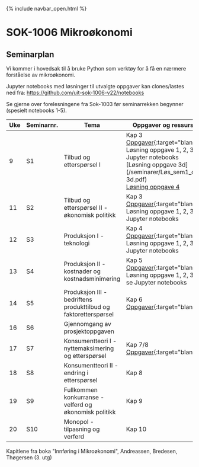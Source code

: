 {% include navbar_open.html %}
# SOK-1006 Mikroøkonomi    

## Seminarplan   

Vi kommer i hovedsak til å bruke Python som verktøy for å få en nærmere forståelse av mikroøkonomi.    

Jupyter notebooks med løsninger til utvalgte oppgaver kan clones/lastes ned fra: https://github.com/uit-sok-1006-v22/notebooks

Se gjerne over forelesningene fra Sok-1003 før seminarrekken begynner (spesielt notebooks 1-5).   

|Uke| Seminarnr.    | Tema  <img width=350/>     |  Oppgaver og ressurser <img width=350/>  |
|----|------------|-----------------------------------------------|--------------------------------------|
| 9| S1  | Tilbud og etterspørsel I                |Kap 3 [Oppgaver](seminarer/seminar_1.md){:target="blank"}<br> Løsning oppgave 1, 2, 3: se Jupyter notebooks<br> [Løsning oppgave 3d](/seminarer/Løs_sem1_oppg 3d.pdf)<br> [Løsning oppgave 4](/seminarer/Løs_sem_1_oppg_4.pdf)|
| 11|S2    | Tilbud og etterspørsel II - økonomisk politikk   | Kap 3 [Oppgaver](seminarer/seminar_2.md){:target="blank"}<br> Løsning oppgave 1, 2, 3: se Jupyter notebooks |
| 12|S3    | Produksjon I - teknologi               |Kap 4 [Oppgaver](seminarer/seminar_3.md){:target="blank"}<br> Løsning oppgave 1, 2, 3: se Jupyter notebooks |
| 13|S4    | Produksjon II - kostnader og kostnadsminimering    |Kap 5 [Oppgaver](seminarer/seminar_4.md){:target="blank"}<br> Løsning oppgave 1, 2, 3, 4: se Jupyter notebooks   |
| 14| S5| Produksjon III - bedriftens produkttilbud og faktoretterspørsel       |Kap 6 [Oppgaver](seminarer/seminar_5.md){:target="blank"} |
| 16|  S6| Gjennomgang av prosjektoppgaven |        |
| 17| S7  | Konsumentteori I - nyttemaksimering og etterspørsel     |Kap 7/8 [Oppgaver](seminarer/seminar_7.md){:target="blank"}  |
| 18| S8  | Konsumentteori II - endring i etterspørsel     |Kap 8    |
| 19| S9 | Fullkommen konkurranse - velferd og økonomisk politikk       |Kap 9   |
| 20| S10 | Monopol - tilpasning og verferd       |Kap 10   |

Kapitlene fra boka "Innføring i Mikroøkonomi", Andreassen, Bredesen, Thøgersen (3. utg)
